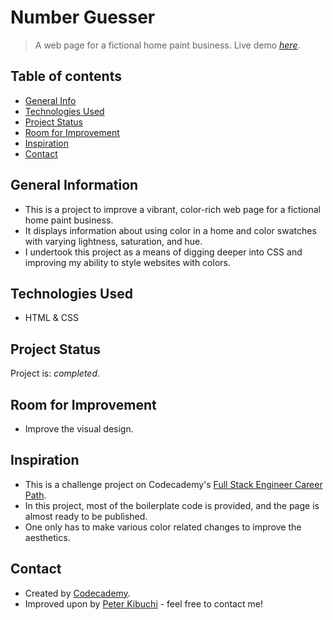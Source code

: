 # Number Guesser
> A web page for a fictional home paint business.
> Live demo [_here_](https://peterkibuchi.github.io/paint-store/).


## Table of contents
* [General Info](#general-information)
* [Technologies Used](#technologies-used)
* [Project Status](#project-status)
* [Room for Improvement](#room-for-improvement)
* [Inspiration](#inspiration)
* [Contact](#contact)


## General Information
- This is a project to improve a vibrant, color-rich web page for a fictional home paint business.
- It displays information about using color in a home and color swatches with varying lightness, saturation, and hue.
- I undertook this project as a means of digging deeper into CSS and improving my ability to style websites with colors.


## Technologies Used
* HTML & CSS


## Project Status
Project is: _completed_.


## Room for Improvement
* Improve the visual design.


## Inspiration
- This is a challenge project on Codecademy's [Full Stack Engineer Career Path](https://www.codecademy.com/learn/paths/full-stack-engineer-career-path/).
- In this project, most of the boilerplate code is provided, and the page is almost ready to be published.
- One only has to make various color related changes to improve the aesthetics.


## Contact
- Created by [Codecademy](https://www.codecademy.com/).
- Improved upon by [Peter Kibuchi](https://peterkibuchi.com) - feel free to contact me!
